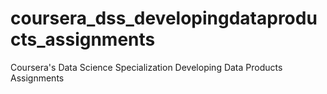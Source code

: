 # coursera_dss_developingdataproducts_assignments
Coursera's Data Science Specialization Developing Data Products Assignments
